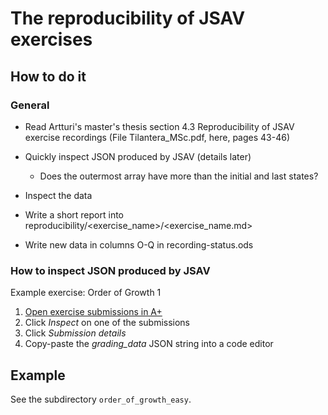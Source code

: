 # The reproducibility of JSAV exercises

## How to do it

### General

- Read Artturi's master's thesis section 4.3 Reproducibility of JSAV exercise
  recordings (File Tilantera_MSc.pdf, here, pages 43-46)
- Quickly inspect JSON produced by JSAV (details later)
  - Does the outermost array have more than the initial and last states?

- Inspect the data
- Write a short report into reproducibility/<exercise_name>/<exercise_name.md>  
- Write new data in columns O-Q in recording-status.ods

### How to inspect JSON produced by JSAV

Example exercise: Order of Growth 1

1. [Open exercise submissions in A+](https://plus.cs.aalto.fi/a1141/2022/analyysi/funktiot/order_of_growth_easy/submissions/)
2. Click *Inspect* on one of the submissions
3. Click *Submission details*
4. Copy-paste the *grading_data* JSON string into a code editor

## Example

See the subdirectory `order_of_growth_easy`.

